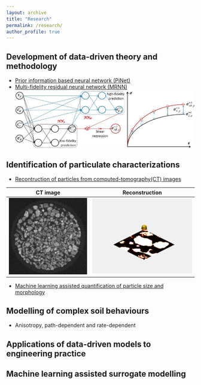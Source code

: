 ```yaml
---
layout: archive
title: "Research"
permalink: /research/
author_profile: true
---
```


## Development of data-driven theory and methodology
- [Prior information based neural network (PiNet)](https://www.icevirtuallibrary.com/doi/abs/10.1680/jgeot.22.00046)
- [Multi-fidelity residual neural network (MRNN)](https://ascelibrary.org/doi/full/10.1061/%28ASCE%29EM.1943-7889.0002094)
![](../images/MRNN.JPG)

## Identification of particulate characterizations
- [Recontruction of particles from computed-tomography(CT) images](https://ascelibrary.org/doi/full/10.1061/%28ASCE%29GT.1943-5606.0002790)

CT image           |  Reconstruction
:-------------------------:|:-------------------------:
![](../images/CT.bmp)  |  ![](../images/PT.gif)

- [Machine learning assisted quantification of particle size and morphology](https://onlinelibrary.wiley.com/doi/full/10.1002/nag.3296)

## Modelling of complex soil behaviours
- Anisotropy, path-dependent and rate-dependent

## Applications of data-driven models to engineering practice

## Machine learning assisted surrogate modelling
